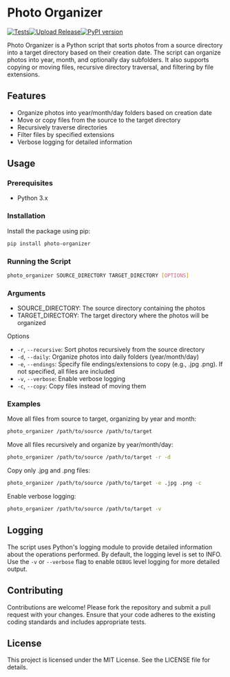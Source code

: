# Photo Organizer
[![Tests](https://github.com/Supporterino/photo-organizer/actions/workflows/python-package.yml/badge.svg)](https://github.com/Supporterino/photo-organizer/actions/workflows/python-package.yml)[![Upload Release](https://github.com/Supporterino/photo-organizer/actions/workflows/python-publish.yml/badge.svg)](https://github.com/Supporterino/photo-organizer/actions/workflows/python-publish.yml)[![PyPI version](https://badge.fury.io/py/photo-organizer.svg)](https://badge.fury.io/py/photo-organizer)

Photo Organizer is a Python script that sorts photos from a source directory into a target directory based on their creation date. The script can organize photos into year, month, and optionally day subfolders. It also supports copying or moving files, recursive directory traversal, and filtering by file extensions.

## Features

* Organize photos into year/month/day folders based on creation date
* Move or copy files from the source to the target directory
* Recursively traverse directories
* Filter files by specified extensions
* Verbose logging for detailed information

## Usage

### Prerequisites

* Python 3.x

### Installation

Install the package using pip:

```bash
pip install photo-organizer
```

### Running the Script

```bash
photo_organizer SOURCE_DIRECTORY TARGET_DIRECTORY [OPTIONS]
```

### Arguments

* SOURCE_DIRECTORY: The source directory containing the photos
* TARGET_DIRECTORY: The target directory where the photos will be organized

Options

* `-r`, `--recursive`: Sort photos recursively from the source directory
* `-d`, `--daily`: Organize photos into daily folders (year/month/day)
* `-e`, `--endings`: Specify file endings/extensions to copy (e.g., .jpg .png). If not specified, all files are included
* `-v`, `--verbose`: Enable verbose logging
* `-c`, `--copy`: Copy files instead of moving them

### Examples

Move all files from source to target, organizing by year and month:
```bash
photo_organizer /path/to/source /path/to/target
```

Move all files recursively and organize by year/month/day:
```bash
photo_organizer /path/to/source /path/to/target -r -d
```

Copy only .jpg and .png files:
```bash
photo_organizer /path/to/source /path/to/target -e .jpg .png -c
```

Enable verbose logging:
```bash
photo_organizer /path/to/source /path/to/target -v
```

## Logging

The script uses Python's logging module to provide detailed information about the operations performed. By default, the logging level is set to INFO. Use the `-v` or `--verbose` flag to enable `DEBUG` level logging for more detailed output.

## Contributing

Contributions are welcome! Please fork the repository and submit a pull request with your changes. Ensure that your code adheres to the existing coding standards and includes appropriate tests.

## License

This project is licensed under the MIT License. See the LICENSE file for details.
